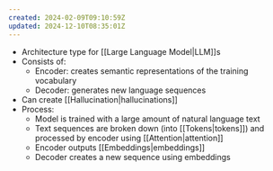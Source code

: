 ```yaml
---
created: 2024-02-09T09:10:59Z
updated: 2024-12-10T08:35:01Z
---
```

- Architecture type for [[Large Language Model|LLM]]s
- Consists of:
	- Encoder: creates semantic representations of the training vocabulary
	- Decoder: generates new language sequences
- Can create [[Hallucination|hallucinations]]
- Process:
	- Model is trained with a large amount of natural language text
	- Text sequences are broken down (into [[Tokens|tokens]]) and processed by encoder using [[Attention|attention]]
	- Encoder outputs [[Embeddings|embeddings]]
	- Decoder creates a new sequence using embeddings